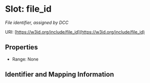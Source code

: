 # Slot: file_id
_File identifier, assigned by DCC_


URI: [https://w3id.org/include/file_id](https://w3id.org/include/file_id)



<!-- no inheritance hierarchy -->


## Properties

 * Range: None



## Identifier and Mapping Information





